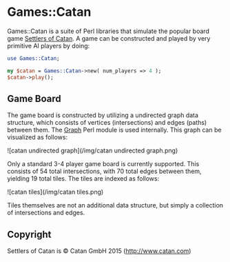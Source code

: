 # Games::Catan

Games::Catan is a suite of Perl libraries that simulate the popular board game [Settlers of Catan](http://www.catan.com).  A game can be constructed and played by very primitive AI players by doing:

```perl
use Games::Catan;

my $catan = Games::Catan->new( num_players => 4 );
$catan->play();
```

## Game Board

The game board is constructed by utilizing a undirected graph data structure, which consists of vertices (intersections) and
edges (paths) between them.  The [Graph](https://metacpan.org/pod/distribution/Graph/lib/Graph.pod) Perl module is used
internally.  This graph can be visualized as follows:

![catan undirected graph](/img/catan undirected graph.png)

Only a standard 3-4 player game board is currently supported.  This consists of 54 total intersections, with 70 total edges
between them, yielding 19 total tiles.  The tiles are indexed as follows:

![catan tiles](/img/catan tiles.png)

Tiles themselves are not an additional data structure, but simply a collection of intersections and edges.

## Copyright

Settlers of Catan is © Catan GmbH 2015 (http://www.catan.com)
